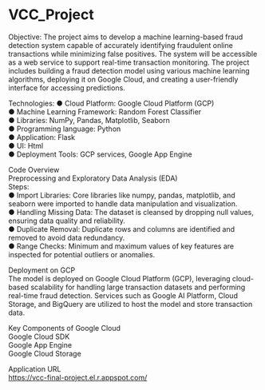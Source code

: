 # VCC_Project
Objective: 
The project aims to develop a machine learning-based fraud detection system capable of accurately identifying fraudulent online transactions while minimizing false positives. The system will be accessible as a web service to support real-time transaction monitoring. The project includes building a fraud detection model using various machine learning algorithms, deploying it on Google Cloud, and creating a user-friendly interface for accessing predictions.  

Technologies:
●	Cloud Platform: Google Cloud Platform (GCP)  
●	Machine Learning Framework: Random Forest Classifier  
●	Libraries: NumPy, Pandas, Matplotlib, Seaborn  
●	Programming language: Python  
●	Application: Flask  
●	UI: Html  
●	Deployment Tools: GCP services, Google App Engine  

Code Overview  
Preprocessing and Exploratory Data Analysis (EDA)  
Steps:  
●	Import Libraries: Core libraries like numpy, pandas, matplotlib, and seaborn were imported to handle data manipulation and visualization.  
●	Handling Missing Data: The dataset is cleansed by dropping null values, ensuring data quality and reliability.  
●	Duplicate Removal: Duplicate rows and columns are identified and removed to avoid data redundancy.  
●	Range Checks: Minimum and maximum values of key features are inspected for potential outliers or anomalies.  

Deployment on GCP  
The model is deployed on Google Cloud Platform (GCP), leveraging cloud-based scalability for handling large transaction datasets and performing real-time fraud detection. Services such as Google AI Platform, Cloud Storage, and BigQuery are utilized to host the model and store transaction data.  

Key Components of Google Cloud  
Google Cloud SDK  
Google App Engine  
Google Cloud Storage  

Application URL  
https://vcc-final-project.el.r.appspot.com/  
